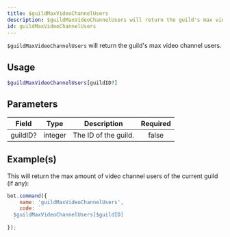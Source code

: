 ```yaml
---
title: $guildMaxVideoChannelUsers
description: $guildMaxVideoChannelUsers will return the guild's max video channel users.
id: guildMaxVideoChannelUsers
---
```


`$guildMaxVideoChannelUsers` will return the guild's max video channel users.

## Usage

```php
$guildMaxVideoChannelUsers[guildID?]
```

## Parameters

| Field    | Type    | Description          | Required |
| -------- | ------- | -------------------- | :------: |
| guildID? | integer | The ID of the guild. |  false   |

## Example(s)

This will return the max amount of video channel users of the current guild (if any):

```javascript
bot.command({
    name: 'guildMaxVideoChannelUsers',
    code: `
  $guildMaxVideoChannelUsers[$guildID]
  `
});
```
